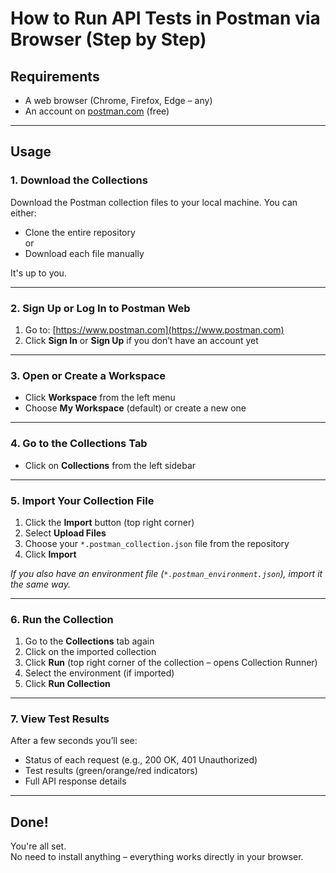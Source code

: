 # How to Run API Tests in Postman via Browser (Step by Step)

## Requirements

- A web browser (Chrome, Firefox, Edge – any)
- An account on [postman.com](https://www.postman.com) (free)

---

## Usage

### 1. Download the Collections

Download the Postman collection files to your local machine. You can either:

- Clone the entire repository  
or  
- Download each file manually

It's up to you.

---

### 2. Sign Up or Log In to Postman Web

1. Go to: [https://www.postman.com](https://www.postman.com)  
2. Click **Sign In** or **Sign Up** if you don’t have an account yet

---

### 3. Open or Create a Workspace

- Click **Workspace** from the left menu
- Choose **My Workspace** (default) or create a new one

---

### 4. Go to the Collections Tab

- Click on **Collections** from the left sidebar

---

### 5. Import Your Collection File

1. Click the **Import** button (top right corner)  
2. Select **Upload Files**  
3. Choose your `*.postman_collection.json` file from the repository  
4. Click **Import**

*If you also have an environment file (`*.postman_environment.json`), import it the same way.*

---

### 6. Run the Collection

1. Go to the **Collections** tab again  
2. Click on the imported collection  
3. Click **Run** (top right corner of the collection – opens Collection Runner)  
4. Select the environment (if imported)  
5. Click **Run Collection**

---

### 7. View Test Results

After a few seconds you’ll see:

- Status of each request (e.g., 200 OK, 401 Unauthorized)
- Test results (green/orange/red indicators)
- Full API response details

---

## Done!

You're all set.  
No need to install anything – everything works directly in your browser.

